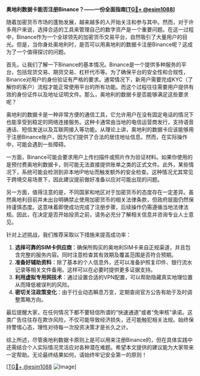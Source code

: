**奥地利数据卡能否注册Binance？——一份全面指南[[TG💪+ @esim1088](https://t.me/s/esim1088)]**

随着加密货币市场的蓬勃发展，越来越多的人开始关注和参与其中。然而，对于许多用户来说，选择合适的工具来管理自己的数字资产是一个重要问题。在这一过程中，Binance作为一个全球领先的加密货币交易平台，自然吸引了大量用户的目光。但是，当你身处奥地利时，是否可以用奥地利的数据卡注册Binance呢？这成为了一个值得探讨的问题。

首先，让我们了解一下Binance的基本情况。Binance是一个提供多种服务的平台，包括现货交易、期货交易、杠杆代币等。为了确保平台的安全性和合规性，Binance对用户的身份验证有严格的要求。通常情况下，新用户需要完成KYC（了解你的客户）流程才能正常使用平台的所有功能。而这个过程往往需要用户提供有效的身份证件以及地址证明文件。那么，奥地利的数据卡是否能够满足这些要求呢？

奥地利的数据卡是一种非常方便的通信工具，它允许用户在没有固定电话的情况下也能享受到稳定的网络连接服务。这种卡通常由当地的电信运营商发行，支持语音通话、短信发送以及互联网接入等功能。从理论上讲，奥地利的数据卡应该能够用于注册Binance账户，因为它们提供了合法的居住地址信息。然而，在实际操作中，可能会遇到一些障碍。

一方面，Binance可能会要求用户上传扫描件或照片作为验证材料。如果你使用的是预付费奥地利数据卡，则可能无法直接提供账单之类的正式文件。此外，某些情况下，系统可能会检测到非本地IP地址而触发额外的安全检查。这种情况尤其常见于跨境交易场景下，因此建议提前做好准备以应对可能出现的问题。

另一方面，值得注意的是，不同国家和地区对于加密货币的态度存在一定差异。虽然奥地利目前并未出台明确禁止使用加密货币的相关法律条款，但政府层面仍然保持谨慎态度。这意味着即使成功完成了注册步骤，后续操作仍需遵循当地法律法规。因此，在决定是否开始投资之前，请务必充分了解相关信息并咨询专业人士意见。

针对上述挑战，我们推荐采取以下措施来提高成功率：

1. **选择可靠的SIM卡供应商**：确保所购买的奥地利SIM卡来自正规渠道，并且包含完整的服务内容。同时注意检查其有效期及覆盖范围是否符合预期。
2. **准备好辅助资料**：除了基本的个人信息外，还可以准备护照复印件、银行流水记录等相关文件备用。这样可以在必要时提供更多证据支持。
3. **利用虚拟专用网技术**：通过设置合适的VPN配置，可以帮助隐藏真实地理位置从而降低被误判的风险。
4. **密切关注政策变化**：由于行业动态瞬息万变，定期查阅官方公告有助于及时调整策略方向。

最后提醒大家，在任何情况下都不要轻信所谓的“快速通道”或者“免审核”承诺。这类广告往往存在欺诈风险，不仅可能导致经济损失，还可能触犯相关法规。始终保持警惕心态，理性对待每一次投资决策才是长久之计。

综上所述，尽管奥地利数据卡原则上是可以用来注册Binance的，但在具体实践中还需结合个人实际情况灵活应对各种潜在难题。希望本文提供的建议能为大家带来一定帮助。无论最终结果如何，请始终牢记安全第一的原则！

[[TG💪+ @esim1088](https://t.me/s/esim1088) ![Image](https://i.postimg.cc/4NQfJmqS/Snipaste-2025-05-13-00-14-12.png)]